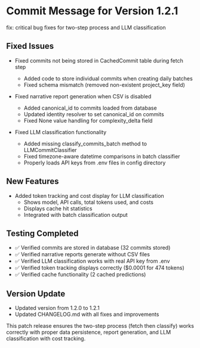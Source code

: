 # Commit Message for Version 1.2.1

fix: critical bug fixes for two-step process and LLM classification

## Fixed Issues
- Fixed commits not being stored in CachedCommit table during fetch step
  - Added code to store individual commits when creating daily batches
  - Fixed schema mismatch (removed non-existent project_key field)

- Fixed narrative report generation when CSV is disabled
  - Added canonical_id to commits loaded from database
  - Updated identity resolver to set canonical_id on commits
  - Fixed None value handling for complexity_delta field

- Fixed LLM classification functionality
  - Added missing classify_commits_batch method to LLMCommitClassifier
  - Fixed timezone-aware datetime comparisons in batch classifier
  - Properly loads API keys from .env files in config directory

## New Features
- Added token tracking and cost display for LLM classification
  - Shows model, API calls, total tokens used, and costs
  - Displays cache hit statistics
  - Integrated with batch classification output

## Testing Completed
- ✅ Verified commits are stored in database (32 commits stored)
- ✅ Verified narrative reports generate without CSV files
- ✅ Verified LLM classification works with real API key from .env
- ✅ Verified token tracking displays correctly ($0.0001 for 474 tokens)
- ✅ Verified cache functionality (2 cached predictions)

## Version Update
- Updated version from 1.2.0 to 1.2.1
- Updated CHANGELOG.md with all fixes and improvements

This patch release ensures the two-step process (fetch then classify) works correctly
with proper data persistence, report generation, and LLM classification with cost tracking.